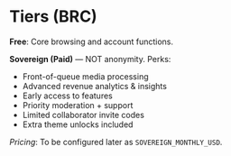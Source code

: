 # Tiers (BRC)

**Free**: Core browsing and account functions.

**Sovereign (Paid)** — NOT anonymity. Perks:
- Front-of-queue media processing
- Advanced revenue analytics & insights
- Early access to features
- Priority moderation + support
- Limited collaborator invite codes
- Extra theme unlocks included

_Pricing_: To be configured later as `SOVEREIGN_MONTHLY_USD`.
